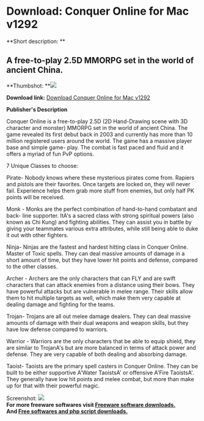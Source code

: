 # Download: Conquer Online for Mac v1292

**Short description: **

## A free-to-play 2.5D MMORPG set in the world of ancient China.

  
**Thumbshot: **![](http://www.freewarefiles.com/screenshot/conqueronline5_md.jpg)   
  
**Download link:** [Download Conquer Online for Mac v1292](http://freesoftwares.boysofts.com/Conquer-Online-for-Mac_program_92648.html)  
  

**Publisher's Description**  
  

Conquer Online is a free-to-play 2.5D (2D Hand-Drawing scene with 3D character
and monster) MMORPG set in the world of ancient China. The game revealed its
first debut back in 2003 and currently has more than 10 million registered
users around the world. The game has a massive player base and simple game-
play. The combat is fast paced and fluid and it offers a myriad of fun PvP
options.

7 Unique Classes to choose:

Pirate- Nobody knows where these mysterious pirates come from. Rapiers and
pistols are their favorites. Once targets are locked on, they will never fail.
Experience helps them grab more stuff from enemies, but only half PK points
will be received.

Monk - Monks are the perfect combination of hand-to-hand combatant and back-
line supporter. ItA's a sacred class with strong spiritual powers (also known
as Chi Kung) and fighting abilities. They can assist you in battle by giving
your teammates various extra attributes, while still being able to duke it out
with other fighters.

Ninja- Ninjas are the fastest and hardest hitting class in Conquer Online.
Master of Toxic spells. They can deal massive amounts of damage in a short
amount of time, but they have lower hit points and defense, compared to the
other classes.

Archer - Archers are the only characters that can FLY and are swift characters
that can attack enemies from a distance using their bows. They have powerful
attacks but are vulnerable in melee range. Their skills allow them to hit
multiple targets as well, which make them very capable at dealing damage and
fighting for the teams.

Trojan- Trojans are all out melee damage dealers. They can deal massive
amounts of damage with their dual weapons and weapon skills, but they have low
defense compared to warriors.

Warrior - Warriors are the only characters that be able to equip shield, they
are similar to TrojanA's but are more balanced in terms of attack power and
defense. They are very capable of both dealing and absorbing damage.

Taoist- Taoists are the primary spell casters in Conquer Online. They can be
built to be either supportive A'Water TaoistsA' or offensive A'Fire TaoistsA'.
They generally have low hit points and melee combat, but more than make up for
that with their powerful magic.

  
  
Screenshot: ![](http://www.freewarefiles.com/screenshot/conqueronline5.jpg)  
**For more freeware softwares visit [Freeware software downloads.](http://freesoftwares.boysofts.com/)**   
**And [Free softwares and php script downloads.](http://www.boysofts.com/)**

